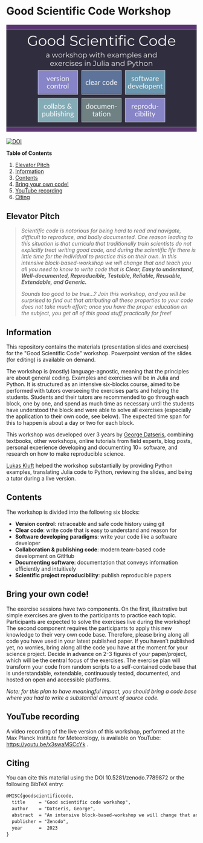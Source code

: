 # Good Scientific Code Workshop
![](Good_Scientific_Code_logo.png)

[![DOI](https://zenodo.org/badge/515197201.svg)](https://zenodo.org/badge/latestdoi/515197201)

**Table of Contents**
1. [Elevator Pitch](#elevator-pitch)
2. [Information](#information)
3. [Contents](#contents)
4. [Bring your own code!](#bring-your-own-code)
5. [YouTube recording](#youtube-recording)
6. [Citing](#citing)


## Elevator Pitch

> _Scientific code is notorious for being hard to read and navigate, difficult to reproduce, and badly documented. One reason leading to this situation is that curricula that traditionally train scientists do not explicitly treat writing good code, and during the scientific life there is little time for the individual to practice this on their own. In this intensive block-based-workshop we will change that and teach you all you need to know to write code that is **Clear, Easy to understand, Well-documented, Reproducible, Testable, Reliable, Reusable, Extendable, and Generic.**_
>
> _Sounds too good to be true…? Join this workshop, and you will be surprised to find out that attributing all these properties to your code does not take much effort; once you have the proper education on the subject, you get all of this good stuff practically for free!_

## Information
This repository contains the materials (presentation slides and exercises) for the "Good Scientific Code" workshop. Powerpoint version of the slides (for editing) is available on demand.

The workshop is (mostly) language-agnostic, meaning that the principles are about general coding. Examples and exercises will be in Julia and Python.
It is structured as an intensive six-blocks course, aimed to be performed with tutors overseeing the exercises parts and helping the students. Students and their tutors are recommended to go through each block, one by one, and spend as much time as necessary until the students have understood the block and were able to solve all exercises (especially the application to their own code, see below). The expected time span for this to happen is about a day or two for each block.

This workshop was developed over 3 years by [George Datseris](https://github.com/Datseris/), combining textbooks, other workshops, online tutorials from field experts, blog posts, personal experience developing and documenting 10+ software, and research on how to make reproducible science.

[Lukas Kluft](https://github.com/lkluft/) helped the workshop substantially by providing Python examples, translating Julia code to Python, reviewing the slides, and being a tutor during a live version.

## Contents

The workshop is divided into the following six blocks:

- **Version control**: retraceable and safe code history using git
- **Clear code**: write code that is easy to understand and reason for
- **Software developing paradigms**: write your code like a software developer
- **Collaboration & publishing code**: modern team-based code development on GitHub
- **Documenting software**: documentation that conveys information efficiently and intuitively
- **Scientific project reproducibility**: publish reproducible papers

## Bring your own code!
The exercise sessions have two components. On the first, illustrative but simple exercises are given to the participants to practice each topic. Participants are expected to solve the exercises live during the workshop! The second component requires the participants to apply this new knowledge to their very own code base. Therefore, please bring along all code you have used in your latest published paper. If you haven’t published yet, no worries, bring along all the code you have at the moment for your science project. Decide in advance on 2-3 figures of your paper/project, which will be the central focus of the exercises. The exercise plan will transform your code from random scripts to a self-contained code base that is understandable, extendable, continuously tested, documented, and hosted on open and accessible platforms.

_Note: for this plan to have meaningful impact, you should bring a code base where you had to write a substantial amount of source code._

## YouTube recording
A video recording of the live version of this workshop, performed at the Max Planck Institute for Meteorology, is available on YouTube: https://youtu.be/x3swaMSCcYk .

## Citing

You can cite this material using the DOI 10.5281/zenodo.7789872  or the following BibTeX entry:

```latex
@MISC{goodscientificcode,
  title     = "Good scientific code workshop",
  author    = "Datseris, George",
  abstract  = "An intensive block-based-workshop we will change that and teach you all you need to know to write code that is Clear, Easy to understand, Well-documented, Reproducible, Testable, Reliable, Reusable, Extendable, and Generic.",
  publisher = "Zenodo",
  year      =  2023
}
```
